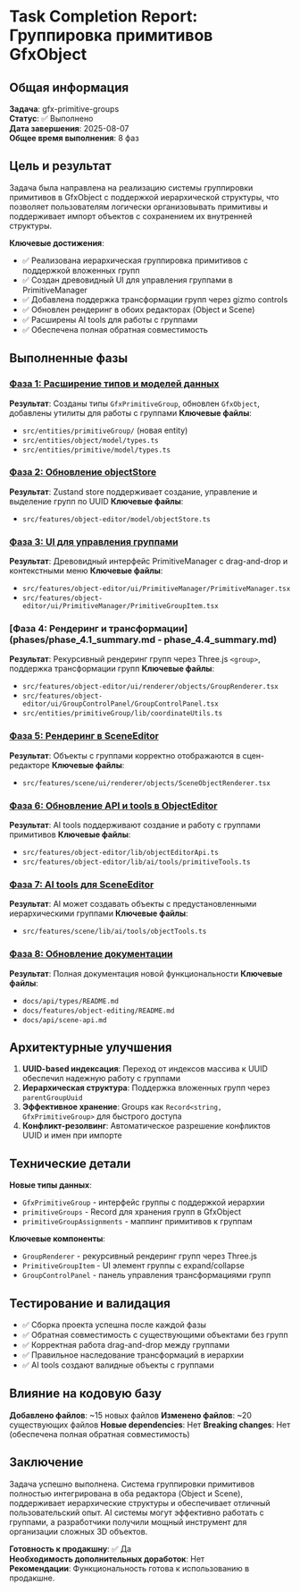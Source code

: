 # Task Completion Report: Группировка примитивов GfxObject

## Общая информация

**Задача**: gfx-primitive-groups  
**Статус**: ✅ Выполнено  
**Дата завершения**: 2025-08-07  
**Общее время выполнения**: 8 фаз  

## Цель и результат

Задача была направлена на реализацию системы группировки примитивов в GfxObject с поддержкой иерархической структуры, что позволяет пользователям логически организовывать примитивы и поддерживает импорт объектов с сохранением их внутренней структуры.

**Ключевые достижения**:
- ✅ Реализована иерархическая группировка примитивов с поддержкой вложенных групп
- ✅ Создан древовидный UI для управления группами в PrimitiveManager
- ✅ Добавлена поддержка трансформации групп через gizmo controls
- ✅ Обновлен рендеринг в обоих редакторах (Object и Scene)
- ✅ Расширены AI tools для работы с группами
- ✅ Обеспечена полная обратная совместимость

## Выполненные фазы

### [Фаза 1: Расширение типов и моделей данных](phases/phase_1_summary.md)
**Результат**: Созданы типы `GfxPrimitiveGroup`, обновлен `GfxObject`, добавлены утилиты для работы с группами
**Ключевые файлы**: 
- `src/entities/primitiveGroup/` (новая entity)
- `src/entities/object/model/types.ts`
- `src/entities/primitive/model/types.ts`

### [Фаза 2: Обновление objectStore](phases/phase_2_summary.md)
**Результат**: Zustand store поддерживает создание, управление и выделение групп по UUID
**Ключевые файлы**:
- `src/features/object-editor/model/objectStore.ts`

### [Фаза 3: UI для управления группами](phases/phase_3_summary.md)
**Результат**: Древовидный интерфейс PrimitiveManager с drag-and-drop и контекстными меню
**Ключевые файлы**:
- `src/features/object-editor/ui/PrimitiveManager/PrimitiveManager.tsx`
- `src/features/object-editor/ui/PrimitiveManager/PrimitiveGroupItem.tsx`

### [Фаза 4: Рендеринг и трансформации](phases/phase_4.1_summary.md - phase_4.4_summary.md)
**Результат**: Рекурсивный рендеринг групп через Three.js `<group>`, поддержка трансформации групп
**Ключевые файлы**:
- `src/features/object-editor/ui/renderer/objects/GroupRenderer.tsx`
- `src/features/object-editor/ui/GroupControlPanel/GroupControlPanel.tsx`
- `src/entities/primitiveGroup/lib/coordinateUtils.ts`

### [Фаза 5: Рендеринг в SceneEditor](phases/phase_5_summary.md)
**Результат**: Объекты с группами корректно отображаются в сцен-редакторе
**Ключевые файлы**:
- `src/features/scene/ui/renderer/objects/SceneObjectRenderer.tsx`

### [Фаза 6: Обновление API и tools в ObjectEditor](phases/phase_6_summary.md)
**Результат**: AI tools поддерживают создание и работу с группами примитивов
**Ключевые файлы**:
- `src/features/object-editor/lib/objectEditorApi.ts`
- `src/features/object-editor/lib/ai/tools/primitiveTools.ts`

### [Фаза 7: AI tools для SceneEditor](phases/phase_7_summary.md)
**Результат**: AI может создавать объекты с предустановленными иерархическими группами
**Ключевые файлы**:
- `src/features/scene/lib/ai/tools/objectTools.ts`

### [Фаза 8: Обновление документации](phases/phase_8_summary.md)
**Результат**: Полная документация новой функциональности
**Ключевые файлы**:
- `docs/api/types/README.md`
- `docs/features/object-editing/README.md`
- `docs/api/scene-api.md`

## Архитектурные улучшения

1. **UUID-based индексация**: Переход от индексов массива к UUID обеспечил надежную работу с группами
2. **Иерархическая структура**: Поддержка вложенных групп через `parentGroupUuid`
3. **Эффективное хранение**: Groups как `Record<string, GfxPrimitiveGroup>` для быстрого доступа
4. **Конфликт-резолвинг**: Автоматическое разрешение конфликтов UUID и имен при импорте

## Технические детали

**Новые типы данных**:
- `GfxPrimitiveGroup` - интерфейс группы с поддержкой иерархии
- `primitiveGroups` - Record для хранения групп в GfxObject
- `primitiveGroupAssignments` - маппинг примитивов к группам

**Ключевые компоненты**:
- `GroupRenderer` - рекурсивный рендеринг групп через Three.js
- `PrimitiveGroupItem` - UI элемент группы с expand/collapse
- `GroupControlPanel` - панель управления трансформациями групп

## Тестирование и валидация

- ✅ Сборка проекта успешна после каждой фазы
- ✅ Обратная совместимость с существующими объектами без групп
- ✅ Корректная работа drag-and-drop между группами
- ✅ Правильное наследование трансформаций в иерархии
- ✅ AI tools создают валидные объекты с группами

## Влияние на кодовую базу

**Добавлено файлов**: ~15 новых файлов
**Изменено файлов**: ~20 существующих файлов
**Новые dependencies**: Нет
**Breaking changes**: Нет (обеспечена полная обратная совместимость)

## Заключение

Задача успешно выполнена. Система группировки примитивов полностью интегрирована в оба редактора (Object и Scene), поддерживает иерархические структуры и обеспечивает отличный пользовательский опыт. AI системы могут эффективно работать с группами, а разработчики получили мощный инструмент для организации сложных 3D объектов.

**Готовность к продакшну**: ✅ Да  
**Необходимость дополнительных доработок**: Нет  
**Рекомендации**: Функциональность готова к использованию в продакшне.